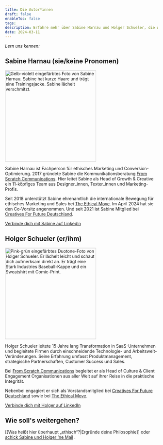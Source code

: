 ```yaml
---
title: Die Autor*innen
draft: false
enableToc: false
tags: 
description: Erfahre mehr über Sabine Harnau und Holger Schueler, die Autor*innen von „Ethisches Marketing JETZT“.
date: 2024-03-11
---
```

*Lern uns kennen:*
## Sabine Harnau (sie/keine Pronomen)

<img class="image-c3dd440 cc-img" src="https://from-scratch.net/wp-content/uploads/2023/09/sabine-harnau-duotone-bluehair.webp" height="300" width="300" srcset="https://from-scratch.net/wp-content/uploads/2023/09/sabine-harnau-duotone-bluehair.webp 600w, https://from-scratch.net/wp-content/uploads/2023/09/sabine-harnau-duotone-bluehair-300x300.webp 300w, https://from-scratch.net/wp-content/uploads/2023/09/sabine-harnau-duotone-bluehair-150x150.webp 150w" sizes="(max-width: 600px) 100vw, 600px" alt="Gelb-violett eingefärbtes Foto von Sabine Harnau. Sabine hat kurze Haare und trägt eine Trainingsjacke. Sabine lächelt verschmitzt." data-cc-comp="component-ccd3a4e">

Sabine Harnau ist Fachperson für ethisches Marketing und Conversion-Optimierung. 
2017 gründete Sabine die Kommunikationsberatung [From Scratch Communications](https://from-scratch.net/de). Hier leitet Sabine als Head of Growth & Creative ein 11-köpfiges Team aus Designer_innen, Texter_innen und Marketing-Profis.

Seit 2018 unterstützt Sabine ehrenamtlich die internationale Bewegung für ethisches Marketing und Sales bei [The Ethical Move](https://www.theethicalmove.org). Im April 2024 hat sie den Co-Vorsitz angenommen. Und seit 2021 ist Sabine Mitglied bei [Creatives For Future Deutschland](https://creativesforfuture.de/).

[Verbinde dich mit Sabine auf LinkedIn](https://www.linkedin.com/in/sabineharnau/)

## Holger Schueler (er/ihm)
<img class="image-c3dd440 cc-img" src="https://from-scratch.net/wp-content/uploads/2023/09/holger-schueler-duotone.webp" height="300" width="300" srcset="https://from-scratch.net/wp-content/uploads/2023/09/holger-schueler-duotone.webp 600w, https://from-scratch.net/wp-content/uploads/2023/09/holger-schueler-duotone-300x300.webp 300w, https://from-scratch.net/wp-content/uploads/2023/09/holger-schueler-duotone-150x150.webp 150w" sizes="(max-width: 600px) 100vw, 600px" alt="Pink-grün eingefärbtes Duotone-Foto von Holger Schueler. Er lächelt leicht und schaut dich aufmerksam direkt an. Er trägt eine Stark Industries Baseball-Kappe und ein Sweatshirt mit Comic-Print." data-cc-comp="component-ccd3a4e">

Holger Schueler leitete 15 Jahre lang Transformation in SaaS-Unternehmen und begleitete Firmen durch einschneidende Technologie- und Arbeitswelt-Veränderungen. 
Seine Erfahrung umfasst Produktmanagement, strategische Partnerschaften, Customer Success und Sales.

Bei [From Scratch Communications](https://from-scratch.net/) begleitet er als Head of Culture & Client Engagement Organisationen aus aller Welt auf ihrer Reise in die praktische Integrität. 

Nebenbei engagiert er sich als Vorstandsmitglied bei [Creatives For Future Deutschland](https://creativesforfuture.de/) sowie bei [The Ethical Move](https://theethicalmove.org).

[Verbinde dich mit Holger auf LinkedIn](https://www.linkedin.com/in/holger-schueler/)

## Wie soll's weitergehen?
[[Was heißt hier überhaupt „ethisch“?|Ergründe deine Philosophie]] oder [schick Sabine und Holger ‘ne Mail](mailto:ethisches-marketing@from-scratch.net) .
